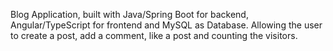 Blog Application, built with Java/Spring Boot for  backend, Angular/TypeScript for frontend and MySQL as Database. Allowing the user to create a post, add a comment, like a post and counting the visitors. 
